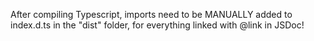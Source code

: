 After compiling Typescript, imports need to be MANUALLY added to index.d.ts in the "dist" folder, for everything linked with @link in JSDoc!